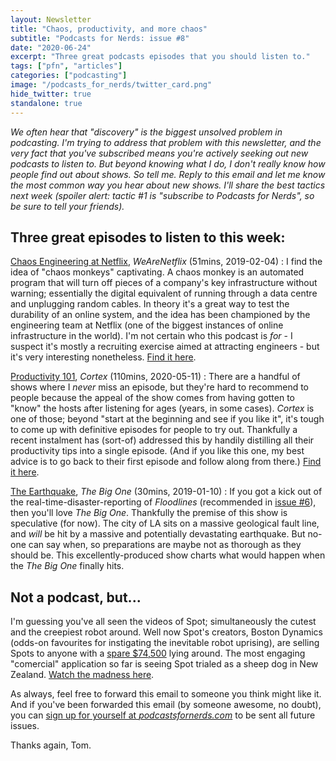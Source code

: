 ```yaml
---
layout: Newsletter
title: "Chaos, productivity, and more chaos"
subtitle: "Podcasts for Nerds: issue #8"
date: "2020-06-24"
excerpt: "Three great podcasts episodes that you should listen to."
tags: ["pfn", "articles"]
categories: ["podcasting"]
image: "/podcasts_for_nerds/twitter_card.png"
hide_twitter: true
standalone: true
---
```


_We often hear that "discovery" is the biggest unsolved problem in podcasting. I'm trying to address that problem with this newsletter, and the very fact that you've subscribed means you're actively seeking out new podcasts to listen to. But beyond knowing what *I* do, I don't really know how people find out about shows. So tell me. Reply to this email and let me know the most common way you hear about new shows. I'll share the best tactics next week (spoiler alert: tactic #1 is "subscribe to Podcasts for Nerds", so be sure to tell your friends)._

## Three great episodes to listen to this week:

[Chaos Engineering at Netflix](http://weare.netflix.net/), _WeAreNetflix_ (51mins, 2019-02-04)
: I find the idea of "chaos monkeys" captivating. A chaos monkey is an automated program that will turn off pieces of a company's key infrastructure without warning; essentially the digital equivalent of running through a data centre and unplugging random cables. In theory it's a great way to test the durability of an online system, and the idea has been championed by the engineering team at Netflix (one of the biggest instances of online infrastructure in the world). I'm not certain who this podcast is _for_ - I suspect it's mostly a recruiting exercise aimed at attracting engineers - but it's very interesting nonetheless. [Find it here](http://weare.netflix.net/).

[Productivity 101](https://www.relay.fm/cortex/101), _Cortex_ (110mins, 2020-05-11)
: There are a handful of shows where I _never_ miss an episode, but they're hard to recommend to people because the appeal of the show comes from having gotten to "know" the hosts after listening for ages (years, in some cases). _Cortex_ is one of those; beyond "start at the beginning and see if you like it", it's tough to come up with definitive episodes for people to try out. Thankfully a recent instalment has (sort-of) addressed this by handily distilling all their productivity tips into a single episode. (And if you like this one, my best advice is to go back to their first episode and follow along from there.) [Find it here](https://www.relay.fm/cortex/101).

[The Earthquake](https://www.npr.org/podcasts/674580962/the-big-one-your-survival-guide), _The Big One_ (30mins, 2019-01-10)
: If you got a kick out of the real-time-disaster-reporting of _Floodlines_ (recommended in [issue #6](https://tomhazledine.com/podcasts-for-nerds/06-wet-loud-better/)), then you'll love _The Big One_. Thankfully the premise of this show is speculative (for now). The city of LA sits on a massive geological fault line, and _will_ be hit by a massive and potentially devastating earthquake. But no-one can say when, so preparations are maybe not as thorough as they should be. This excellently-produced show charts what would happen when the _The Big One_ finally hits.

## Not a podcast, but...

I'm guessing you've all seen the videos of Spot; simultaneously the cutest and the creepiest robot around. Well now Spot's creators, Boston Dynamics (odds-on favourites for instigating the inevitable robot uprising), are selling Spots to anyone with a [spare $74,500](https://www.theverge.com/21292684/boston-dynamics-spot-robot-on-sale-price) lying around. The most engaging "comercial" application so far is seeing Spot trialed as a sheep dog in New Zealand. [Watch the madness here](https://www.youtube.com/watch?v=gD7K6-q-o50).

As always, feel free to forward this email to someone you think might like it. And if you've been forwarded this email (by someone awesome, no doubt), you can [sign up for yourself at _podcastsfornerds.com_](https://podcastsfornerds.com/) to be sent all future issues.

Thanks again,
Tom.
